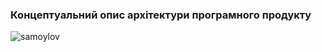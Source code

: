 ### Концептуальний опис архітектури програмного продукту
![samoylov](https://user-images.githubusercontent.com/82179757/193580288-c4cfff97-4cce-4275-bd31-302e33868fb7.jpg)

